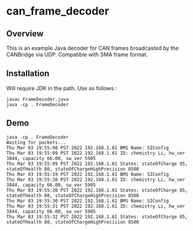 # can_frame_decoder

## Overview

This is an example Java decoder for CAN frames broadcasted by the CANBridge via UDP. Compatible with SMA frame format.

## Installation

Will require JDK in the path. Use as follows :

```
javac FrameDecoder.java
java -cp . FrameDecoder
```

## Demo

```
java -cp . FrameDecoder 
Waiting for packets...
Thu Mar 03 19:55:08 PST 2022 192.168.1.61 BMS Name: SIConfig
Thu Mar 03 19:55:09 PST 2022 192.168.1.61 ID: chemistry Li, hw_ver 3844, capacity 66.00, sw_ver 5905
Thu Mar 03 19:55:09 PST 2022 192.168.1.61 States: stateOfCharge 85, stateOfHealth 80, stateOfChargeHighPrecision 8500
Thu Mar 03 19:55:19 PST 2022 192.168.1.61 BMS Name: SIConfig
Thu Mar 03 19:55:20 PST 2022 192.168.1.61 ID: chemistry Li, hw_ver 3844, capacity 66.00, sw_ver 5905
Thu Mar 03 19:55:20 PST 2022 192.168.1.61 States: stateOfCharge 85, stateOfHealth 80, stateOfChargeHighPrecision 8500
Thu Mar 03 19:55:30 PST 2022 192.168.1.61 BMS Name: SIConfig
Thu Mar 03 19:55:31 PST 2022 192.168.1.61 ID: chemistry Li, hw_ver 3844, capacity 66.00, sw_ver 5905
Thu Mar 03 19:55:32 PST 2022 192.168.1.61 States: stateOfCharge 85, stateOfHealth 80, stateOfChargeHighPrecision 8500
```